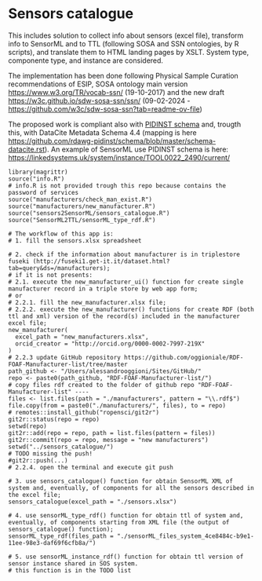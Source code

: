 # Sensors catalogue
This includes solution to collect info about sensors (excel file), transform info to SensorML and to TTL (following SOSA and SSN ontologies, by R scripts), and translate them to HTML landing pages by XSLT. System type, componente type, and instance are considered.

The implementation has been done following Physical Sample Curation recommendations of ESIP, SOSA ontology main version https://www.w3.org/TR/vocab-ssn/ (19-10-2017) and the new draft https://w3c.github.io/sdw-sosa-ssn/ssn/ (09-02-2024 - https://github.com/w3c/sdw-sosa-ssn?tab=readme-ov-file)

The proposed work is compliant also with [PIDINST schema](https://docs.pidinst.org/en/latest/white-paper/metadata-schema.html) and, trougth this, with DataCite Metadata Schema 4.4 (mapping is here https://github.com/rdawg-pidinst/schema/blob/master/schema-datacite.rst).
An example of SensorML use PIDINST schema is here: https://linkedsystems.uk/system/instance/TOOL0022_2490/current/

```
library(magrittr)
source("info.R")
# info.R is not provided trough this repo because contains the password of services
source("manufacturers/check_man_exist.R")
source("manufacturers/new_manufacturer.R")
source("sensors2SensorML/sensors_catalogue.R")
source("SensorML2TTL/sensorML_type_rdf.R")

# The workflow of this app is:
# 1. fill the sensors.xlsx spreadsheet

# 2. check if the information about manufacturer is in triplestore fuseki (http://fuseki1.get-it.it/dataset.html?tab=query&ds=/manufacturers);
# if it is not presents:
# 2.1. execute the new_manufacturer_ui() function for create single manufacturer record in a triple store by web app form;
# or
# 2.2.1. fill the new_manufacturer.xlsx file;
# 2.2.2. execute the new_manufacturer() functions for create RDF (both ttl and xml) version of the record(s) included in the manufacturer excel file;
new_manufacturer(
  excel_path = "new_manufacturers.xlsx",
  orcid_creator = "http://orcid.org/0000-0002-7997-219X"
)
# 2.2.3 update GitHub repository https://github.com/oggioniale/RDF-FOAF-Manufacturer-list/tree/master
path_github <- "/Users/alessandrooggioni/Sites/GitHub/"
repo <- paste0(path_github, "RDF-FOAF-Manufacturer-list/")
# copy files rdf created to the folder of github repo "RDF-FOAF-Manufacturer-list" ----
files <- list.files(path = "./manufacturers", pattern = "\\.rdf$")
file.copy(from = paste0("./manufacturers/", files), to = repo)
# remotes::install_github("ropensci/git2r")
git2r::status(repo = repo)
setwd(repo)
git2r::add(repo = repo, path = list.files(pattern = files))
git2r::commit(repo = repo, message = "new manufacturers")
setwd("../sensors_catalogue/")
# TODO missing the push!
#git2r::push(...)
# 2.2.4. open the terminal and execute git push

# 3. use sensors_catalogue() function for obtain SensorML XML of system and, eventually, of components for all the sensors described in the excel file;
sensors_catalogue(excel_path = "./sensors.xlsx")

# 4. use sensorML_type_rdf() function for obtain ttl of system and, eventually, of components starting from XML file (the output of sensors_catalogue() function);
sensorML_type_rdf(files_path = "./sensorML_files_system_4ce8484c-b9e1-11ee-98e3-daf69f6cfb8a/")

# 5. use sensorML_instance_rdf() function for obtain ttl version of sensor instance shared in SOS system.
# this function is in the TODO list 
```
